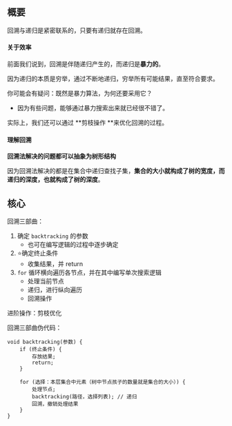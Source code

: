 ## 概要

回溯与递归是紧密联系的，只要有递归就存在回溯。

#### 关于效率

前面我们说到，回溯是伴随递归产生的，而递归是**暴力的**。

因为递归的本质是穷举，通过不断地递归，穷举所有可能结果，直至符合要求。

你可能会有疑问：既然是暴力算法，为何还要采用它？

* 因为有些问题，能够通过暴力搜索出来就已经很不错了。

实际上，我们还可以通过 **剪枝操作 **来优化回溯的过程。

#### 理解回溯

**回溯法解决的问题都可以抽象为树形结构**

因为回溯法解决的都是在集合中递归查找子集，**集合的大小就构成了树的宽度，而递归的深度，也就构成了树的深度**。

## 核心

回溯三部曲：

1. 确定 `backtracking` 的参数
   * 也可在编写逻辑的过程中逐步确定
2. ⭐确定终止条件
   * 收集结果，并 return
3. `for` 循环横向遍历各节点，并在其中编写单次搜索逻辑
   * 处理当前节点
   * 递归，进行纵向遍历
   * 回溯操作

进阶操作：剪枝优化

回溯三部曲伪代码：

```
void backtracking(参数) {
    if (终止条件) {
        存放结果;
        return;
    }

    for (选择：本层集合中元素（树中节点孩子的数量就是集合的大小）) {
        处理节点;
        backtracking(路径，选择列表); // 递归
        回溯，撤销处理结果
    }
}
```

